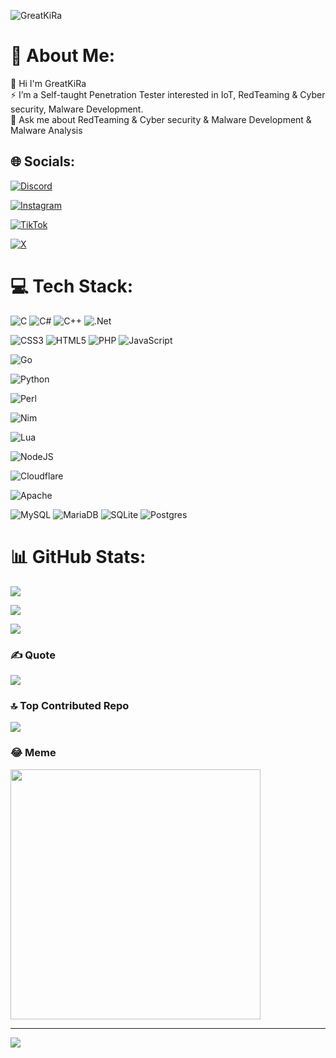 ![GreatKiRa](https://github.com/antianalysis/antianalysis/assets/69890826/7b3819d7-ee96-4142-81cf-4d09926ed9c1)

# 💫 About Me:
🔭 Hi I'm GreatKiRa<br>⚡ I’m a Self-taught Penetration Tester interested in IoT, RedTeaming & Cyber security, Malware Development.<br>💬 Ask me about RedTeaming & Cyber security & Malware Development & Malware Analysis<br>


## 🌐 Socials:
[![Discord](https://img.shields.io/badge/Discord-%237289DA.svg?logo=discord&logoColor=white)](https://discord.gg/hackeing)

[![Instagram](https://img.shields.io/badge/Instagram-%23E4405F.svg?logo=Instagram&logoColor=white)](https://instagram.com/DD00) 

[![TikTok](https://img.shields.io/badge/TikTok-%23000000.svg?logo=TikTok&logoColor=white)](https://tiktok.com/@5٨) 

[![X](https://img.shields.io/badge/X-black.svg?logo=X&logoColor=white)](https://x.com/3R1) 


# 💻 Tech Stack:
![C](https://img.shields.io/badge/c-%2300599C.svg?style=flat&logo=c&logoColor=white)    ![C#](https://img.shields.io/badge/c%23-%23239120.svg?style=flat&logo=csharp&logoColor=white)    ![C++](https://img.shields.io/badge/c++-%2300599C.svg?style=flat&logo=c%2B%2B&logoColor=white)   ![.Net](https://img.shields.io/badge/.NET-5C2D91?style=flat&logo=.net&logoColor=white) 

![CSS3](https://img.shields.io/badge/css3-%231572B6.svg?style=flat&logo=css3&logoColor=white)    ![HTML5](https://img.shields.io/badge/html5-%23E34F26.svg?style=flat&logo=html5&logoColor=white)   ![PHP](https://img.shields.io/badge/php-%23777BB4.svg?style=flat&logo=php&logoColor=white)   ![JavaScript](https://img.shields.io/badge/javascript-%23323330.svg?style=flat&logo=javascript&logoColor=%23F7DF1E) 

![Go](https://img.shields.io/badge/go-%2300ADD8.svg?style=flat&logo=go&logoColor=white) 

![Python](https://img.shields.io/badge/python-3670A0?style=flat&logo=python&logoColor=ffdd54) 

![Perl](https://img.shields.io/badge/perl-%2339457E.svg?style=flat&logo=perl&logoColor=white)

![Nim](https://img.shields.io/badge/nim-%23FFE953.svg?style=flat&logo=nim&logoColor=white) 

![Lua](https://img.shields.io/badge/lua-%232C2D72.svg?style=flat&logo=lua&logoColor=white) 

![NodeJS](https://img.shields.io/badge/node.js-6DA55F?style=flat&logo=node.js&logoColor=white) 

![Cloudflare](https://img.shields.io/badge/Cloudflare-F38020?style=flat&logo=Cloudflare&logoColor=white) 

![Apache](https://img.shields.io/badge/apache-%23D42029.svg?style=flat&logo=apache&logoColor=white) 

![MySQL](https://img.shields.io/badge/mysql-%2300000f.svg?style=flat&logo=mysql&logoColor=white)   ![MariaDB](https://img.shields.io/badge/MariaDB-003545?style=flat&logo=mariadb&logoColor=white)   ![SQLite](https://img.shields.io/badge/sqlite-%2307405e.svg?style=flat&logo=sqlite&logoColor=white)  ![Postgres](https://img.shields.io/badge/postgres-%23316192.svg?style=flat&logo=postgresql&logoColor=white) 

# 📊 GitHub Stats:
![](https://github-readme-stats.vercel.app/api?username=antianalysis&theme=radical&hide_border=false&include_all_commits=true&count_private=true)<br/>

![](https://github-readme-streak-stats.herokuapp.com/?user=antianalysis&theme=radical&hide_border=false)<br/>

![](https://github-readme-stats.vercel.app/api/top-langs/?username=antianalysis&theme=radical&hide_border=false&include_all_commits=true&count_private=true&layout=compact)

### ✍️ Quote
![](https://quotes-github-readme.vercel.app/api?type=horizontal&theme=radical)

### 🔝 Top Contributed Repo
![](https://github-contributor-stats.vercel.app/api?username=antianalysis&limit=5&theme=dark&combine_all_yearly_contributions=true)

### 😂 Meme
<img src='https://randommeme-five.vercel.app/' style="height: 400px;"/>

---
[![](https://visitcount.itsvg.in/api?id=antianalysis&icon=0&color=0)](https://visitcount.itsvg.in)

<!-- Proudly created with GPRM ( https://gprm.itsvg.in ) -->
